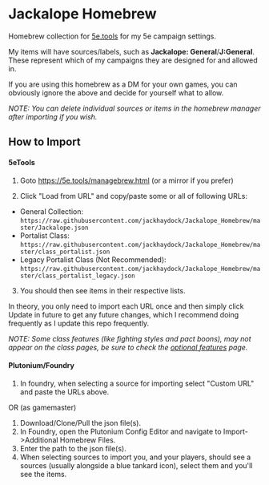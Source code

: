 # Jackalope Homebrew
Homebrew collection for [5e.tools](https://5e.tools) for my 5e campaign settings.

My items will have sources/labels, such as **Jackalope: General**/**J:General**. These represent which of my campaigns they are designed for and allowed in.

If you are using this homebrew as a DM for your own games, you can obviously ignore the above and decide for yourself what to allow.

*NOTE: You can delete individual sources or items in the homebrew manager after importing if you wish.*

## How to Import

#### 5eTools
1. Goto https://5e.tools/managebrew.html (or a mirror if you prefer)

2. Click "Load from URL" and copy/paste some or all of following URLs:
 - General Collection: `https://raw.githubusercontent.com/jackhaydock/Jackalope_Homebrew/master/Jackalope.json`
 - Portalist Class: `https://raw.githubusercontent.com/jackhaydock/Jackalope_Homebrew/master/class_portalist.json`
 - Legacy Portalist Class (Not Recommended): `https://raw.githubusercontent.com/jackhaydock/Jackalope_Homebrew/master/class_portalist_legacy.json`
3. You should then see items in their respective lists.

In theory, you only need to import each URL once and then simply click Update in future to get any future changes, which I recommend doing frequently as I update this repo frequently.

*NOTE: Some class features (like fighting styles and pact boons), may not appear on the class pages, be sure to check the [optional features](https://5e.tools/optionalfeatures.html) page.*

#### Plutonium/Foundry
1. In foundry, when selecting a source for importing select "Custom URL" and paste the URLs above.

OR (as gamemaster)

1. Download/Clone/Pull the json file(s).
2. In Foundry, open the Plutonium Config Editor and navigate to Import->Additional Homebrew Files.
3. Enter the path to the json file(s).
4. When selecting sources to import you, and your players, should see a sources (usually alongside a blue tankard icon), select them and you'll see the items.
